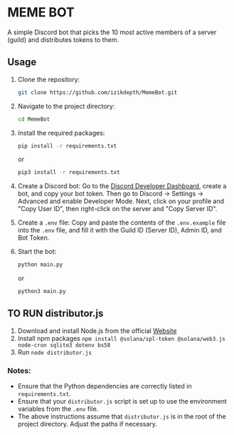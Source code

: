 # MEME BOT

A simple Discord bot that picks the 10 most active members of a server (guild) and distributes tokens to them.

## Usage

1. Clone the repository:

   ```sh
   git clone https://github.com/izikdepth/MemeBot.git
   ```

2. Navigate to the project directory:

   ```sh
   cd MemeBot
   ```

3. Install the required packages:

   ```sh
   pip install -r requirements.txt
   ```

   or

   ```sh
   pip3 install -r requirements.txt
   ```

4. Create a Discord bot:
   Go to the [Discord Developer Dashboard](https://discord.com/developers/applications), create a bot, and copy your bot token. Then go to Discord -> Settings -> Advanced and enable Developer Mode. Next, click on your profile and "Copy User ID", then right-click on the server and "Copy Server ID".

5. Create a `.env` file:
   Copy and paste the contents of the `.env.example` file into the `.env` file, and fill it with the Guild ID (Server ID), Admin ID, and Bot Token.

6. Start the bot:
   ```sh
   python main.py
   ```
   or
   ```sh
   python3 main.py
   ```

## TO RUN distributor.js

1. Download and install Node.js from the official [Website](https://nodejs.org/en)
2. Install npm packages `npm install @solana/spl-token @solana/web3.js node-cron sqlite3 dotenv bs58`
3. Run `node distributor.js`

### Notes:

- Ensure that the Python dependencies are correctly listed in `requirements.txt`.
- Ensure that your `distributor.js` script is set up to use the environment variables from the `.env` file.
- The above instructions assume that `distributor.js` is in the root of the project directory. Adjust the paths if necessary.
